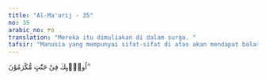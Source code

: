 ```yaml
---
title: "Al-Ma'arij - 35"
no: 35
arabic_no: ٣٥
translation: "Mereka itu dimuliakan di dalam surga. "
tafsir: "Manusia yang mempunyai sifat-sifat di atas akan mendapat balasan surga di akhirat dan orang yang bersifat demikian akan dapat mengikis sifat suka berkeluh kesah dan sifat kikir dari hatinya."
---
```


اُولٰۤىِٕكَ فِيْ جَنّٰتٍ مُّكْرَمُوْنَ ۗ ࣖ
